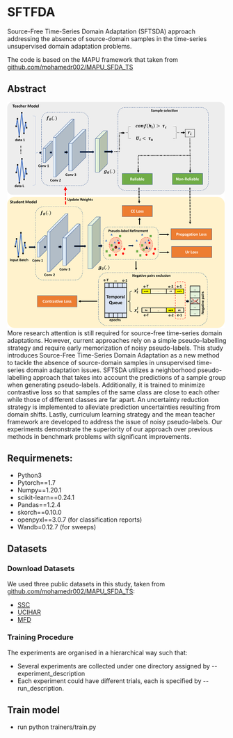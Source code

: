 # SFTFDA
Source-Free Time-Series Domain Adaptation (SFTSDA) approach addressing the absence of source-domain samples in the time-series unsupervised domain adaptation problems.

The code is based on the MAPU framework that taken from [github.com/mohamedr002/MAPU_SFDA_TS](https://github.com/mohamedr002/MAPU_SFDA_TS)

## Abstract
<img src="SFTSDA.png" width="500">
More research attention is still required for source-free time-series domain adaptations. However, current approaches rely on a simple pseudo-labelling strategy and require early memorization of noisy pseudo-labels. This study introduces Source-Free Time-Series Domain Adaptation as a new method to tackle the absence of source-domain samples in unsupervised time-series domain adaptation issues. SFTSDA utilizes a neighborhood pseudo-labelling approach that takes into account the predictions of a sample group when generating pseudo-labels. Additionally, it is trained to minimize contrastive loss so that samples of the same class are close to each other while those of different classes are far apart. An uncertainty reduction strategy is implemented to alleviate prediction uncertainties resulting from domain shifts. Lastly, curriculum learning strategy and the mean teacher framework are developed to address the issue of noisy pseudo-labels. Our experiments demonstrate the superiority of our approach over previous methods in benchmark problems with significant improvements.

## Requirmenets:
- Python3
- Pytorch==1.7
- Numpy==1.20.1
- scikit-learn==0.24.1
- Pandas==1.2.4
- skorch==0.10.0
- openpyxl==3.0.7 (for classification reports)
- Wandb=0.12.7 (for sweeps)

## Datasets
### Download Datasets
We used three public datasets in this study, taken from [github.com/mohamedr002/MAPU_SFDA_TS](https://github.com/mohamedr002/MAPU_SFDA_TS):
- [SSC](https://researchdata.ntu.edu.sg/dataset.xhtml?persistentId=doi:10.21979/N9/UD1IM9)
- [UCIHAR](https://researchdata.ntu.edu.sg/dataset.xhtml?persistentId=doi:10.21979/N9/0SYHTZ)
- [MFD](https://researchdata.ntu.edu.sg/dataset.xhtml?persistentId=doi:10.21979/N9/PU85XN)

### Training Procedure
The experiments are organised in a hierarchical way such that:
- Several experiments are collected under one directory assigned by --experiment_description
- Each experiment could have different trials, each is specified by --run_description.

## Train model
- run python trainers/train.py   

